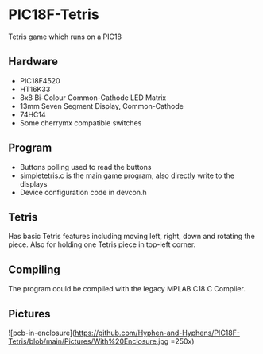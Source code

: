 # PIC18F-Tetris
Tetris game which runs on a PIC18

## Hardware
- PIC18F4520
- HT16K33
- 8x8 Bi-Colour Common-Cathode LED Matrix
- 13mm Seven Segment Display, Common-Cathode
- 74HC14
- Some cherrymx compatible switches

## Program
- Buttons polling used to read the buttons
- simpletetris.c is the main game program, also directly write to the displays
- Device configuration code in devcon.h

## Tetris
Has basic Tetris features including moving left, right, down and rotating the piece.
Also for holding one Tetris piece in top-left corner.

## Compiling
The program could be compiled with the legacy MPLAB C18 C Complier. 

## Pictures
![pcb-in-enclosure](https://github.com/Hyphen-and-Hyphens/PIC18F-Tetris/blob/main/Pictures/With%20Enclosure.jpg =250x)
